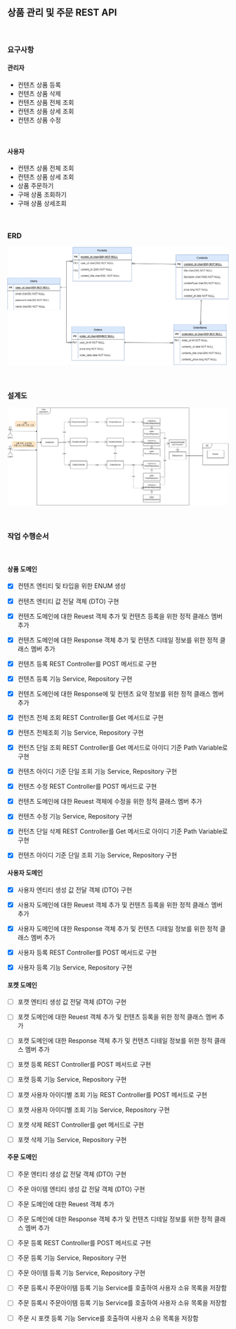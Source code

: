 
## 상품 관리 및 주문 REST API

</br>

### 요구사항

#### 관리자
- 컨텐츠 상품 등록
- 컨텐츠 상품 삭제
- 컨텐츠 상품 전체 조회
- 컨텐츠 상품 상세 조회  
- 컨텐츠 상품 수정

</br>

#### 사용자
- 컨텐츠 상품 전체 조회
- 컨텐츠 상품 상세 조회  
- 상품 주문하기
- 구매 상품 조회하기
- 구매 상품 상세조회


</br>

### ERD

![image](/doc/상품주문ERD.png)

</br>

### 설계도 

![image](/doc/AZ_상품도메인.png)

</br>

### 작업 수행순서 

</br>

#### 상품 도메인

- [x] 컨텐츠 엔티티 및 타입을 위한 ENUM 생성
- [x] 컨텐츠 엔티티 값 전달 객체 (DTO) 구현

- [x] 컨텐츠 도메인에 대한 Reuest 객체 추가 및  컨텐츠 등록을 위한 정적 클래스 멤버 추가
- [x] 컨텐츠 도메인에 대한 Response 객체 추가 및 컨텐츠 디테일 정보를 위한 정적 클래스 멤버 추가


- [x] 컨텐츠 등록 REST Controller를 POST 메서드로 구현
- [x] 컨텐츠 등록 기능 Service, Repository 구현


- [x] 컨텐츠 도메인에 대한 Response에 및 컨텐츠 요약 정보를 위한 정적 클래스 멤버 추가
- [x] 컨턴츠 전체 조회 REST Controller를 Get 메서드로 구현
- [x] 컨텐츠 전체조회 기능 Service, Repository 구현


- [x] 컨턴츠 단일 조회 REST Controller를 Get 메서드로 아이디 기준 Path Variable로 구현
- [x] 컨텐츠 아이디 기준 단일 조회 기능 Service, Repository 구현


- [x] 컨텐츠 수정 REST Controller를 POST 메서드로 구현
- [x] 컨텐츠 도메인에 대한 Reuest 객체에 수정을 위한 정적 클래스 멤버 추가
- [x] 컨텐츠 수정  기능 Service, Repository 구현


- [x] 컨턴츠 단일 삭제 REST Controller를 Get 메서드로 아이디 기준 Path Variable로 구현
- [x] 컨텐츠 아이디 기준 단일 조회 기능 Service, Repository 구현


#### 사용자 도메인

- [x] 사용자 엔티티 생성 값 전달 객체 (DTO) 구현
- [x] 사용자 도메인에 대한 Reuest 객체 추가 및  컨텐츠 등록을 위한 정적 클래스 멤버 추가
- [x] 사용자 도메인에 대한 Response 객체 추가 및 컨텐츠 디테일 정보를 위한 정적 클래스 멤버 추가
- [x] 사용자 등록 REST Controller를 POST 메서드로 구현
- [x] 사용자 등록 기능 Service, Repository 구현


#### 포켓 도메인


- [ ] 포캣 엔티티 생성 값 전달 객체 (DTO) 구현
- [ ] 포캣 도메인에 대한 Reuest 객체 추가 및  컨텐츠 등록을 위한 정적 클래스 멤버 추가
- [ ] 포캣 도메인에 대한 Response 객체 추가 및 컨텐츠 디테일 정보를 위한 정적 클래스 멤버 추가


- [ ] 포캣 등록 REST Controller를 POST 메서드로 구현
- [ ] 포캣 등록 기능 Service, Repository 구현


- [ ] 포캣 사용자 아이디별 조회 기능 REST Controller를 POST 메서드로 구현
- [ ] 포캣 사용자 아이디별 조회 기능 Service, Repository 구현


- [ ] 포캣 삭제 REST Controller를 get 메서드로 구현
- [ ] 포캣 삭제 기능 Service, Repository 구현


#### 주문 도메인

- [ ] 주문 엔티티 생성 값 전달 객체 (DTO) 구현
- [ ] 주문 아이템 엔티티 생성 값 전달 객체 (DTO) 구현
- [ ] 주문 도메인에 대한 Reuest 객체 추가
- [ ] 주문 도메인에 대한 Response 객체 추가 및 컨텐츠 디테일 정보를 위한 정적 클래스 멤버 추가

- [ ] 주문 등록 REST Controller를 POST 메서드로 구현
- [ ] 주문 등록 기능 Service, Repository 구현

- [ ] 주문 아이템 등록 기능 Service, Repository 구현
- [ ] 주문 등록시 주문아이템 등록 기능 Service를 호출하여 사용자 소유 목록을 저장함
- [ ] 주문 등록시 주문아이템 등록 기능 Service를 호출하여 사용자 소유 목록을 저장함

- [ ] 주문 시 포캣 등록 기능 Service를 호출하여 사용자 소유 목록을 저장함


